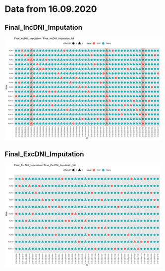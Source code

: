 # Data from 16.09.2020

## Final_IncDNI_Imputation
![Image](/16092020/Final_IncDNI_Imputation_splits.png)
## Final_ExcDNI_Imputation
![Image](/16092020/Final_ExcDNI_Imputation_splits.png)
